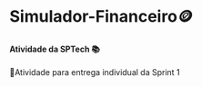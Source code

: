 # Simulador-Financeiro🪙

#### Atividade da SPTech 📚

🔹Atividade para entrega individual da Sprint 1

